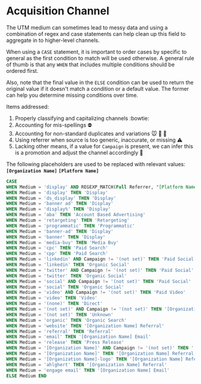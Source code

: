 # Acquisition Channel

The UTM medium can sometimes lead to messy data and using a combination of regex and case statements can help clean up this field to aggregate in to higher-level channels.

When using a `CASE` statement, it is important to order cases by specific to general as the first condition to match will be used otherwise. A general rule of thumb is that any `WHEN` that includes multiple conditions should be ordered first.

Also, note that the final value in the `ELSE` condition can be used to return the original value if it doesn't match a condition or a default value. The former can help you determine missing conditions over time.

Items addressed:
1. Properly classifying and capitalizing channels :bowtie:
2. Accounting for mis-spellings :no_entry:
3. Accounting for non-standard duplicates and variations :mouse: :hamster: :rabbit:
4. Using referrer when source is too generic, inaccurate, or missing :warning:
5. Lacking other means, if a value for `Campaign` is present, we can infer this is a promotion and adjust the channel accordingly :crystal_ball:

The following placeholders are used to be replaced with relevant values:
**`[Organization Name]`**
**`[Platform Name]`**

```SQL
CASE
WHEN Medium = 'display' AND REGEXP_MATCH(Full Referrer, "[Platform Name]") THEN 'Account Based Advertising'
WHEN Medium = 'display' THEN 'Display'
WHEN Medium = 'ds_display' THEN 'Display'
WHEN Medium = 'banner ad' THEN 'Display'
WHEN Medium = 'display%' THEN 'Display'
WHEN Medium = 'aba' THEN 'Account Based Advertising'
WHEN Medium = 'retargeting' THEN 'Retargeting'
WHEN Medium = 'programmatic' THEN 'Programmatic'
WHEN Medium = 'banner-ad' THEN 'Display'
WHEN Medium = 'banner' THEN 'Display'
WHEN Medium = 'media-buy' THEN 'Media Buy'
WHEN Medium = 'cpc' THEN 'Paid Search'
WHEN Medium = 'cpp' THEN 'Paid Search'
WHEN Medium = 'linkedin' AND Campaign != '(not set)' THEN 'Paid Social'
WHEN Medium = 'linkedin' THEN 'Organic Social'
WHEN Medium = 'twitter' AND Campaign != '(not set)' THEN 'Paid Social'
WHEN Medium = 'twitter' THEN 'Organic Social'
WHEN Medium = 'social' AND Campaign != '(not set)' THEN 'Paid Social'
WHEN Medium = 'social' THEN 'Organic Social'
WHEN Medium = 'video' AND Campaign != '(not set)' THEN 'Paid Video'
WHEN Medium = 'video' THEN 'Video'
WHEN Medium = '(none)' THEN 'Direct'
WHEN Medium = '(not set)' AND Campaign != '(not set)' THEN '[Organization Name] Promotion'
WHEN Medium = '(not set)' THEN 'Unknown'
WHEN Medium = 'organic' THEN 'Organic Search'
WHEN Medium = 'website' THEN '[Organization Name] Referral'
WHEN Medium = 'referral' THEN 'Referral'
WHEN Medium = 'email' THEN '[Organization Name] Email'
WHEN Medium = 'release' THEN 'Press Release'
WHEN Medium = '[Organization Name]' AND Campaign != '(not set)' THEN '[Organization Name] Promotion'
WHEN Medium = '[Organization Name]' THEN '[Organization Name] Referral'
WHEN Medium = '[Organization Name]-logo' THEN '[Organization Name] Referral'
WHEN Medium = 'ahlghert' THEN '[Organization Name] Referral'
WHEN Medium = 'engage email' THEN '[Organization Name] Email'
ELSE Medium END
```
